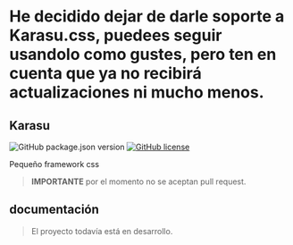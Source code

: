 # He decidido dejar de darle soporte a Karasu.css, puedees seguir usandolo como gustes, pero ten en cuenta que ya no recibirá actualizaciones ni mucho menos.

## Karasu
![GitHub package.json version](https://img.shields.io/github/package-json/v/Karasu-themes/karasu?style=flat-square) [![GitHub license](https://img.shields.io/github/license/Karasu-themes/karasu?style=flat-square)](https://github.com/Karasu-themes/karasu/blob/master/LICENSE) 

Pequeño framework css

> **IMPORTANTE** por el momento no se aceptan pull request.

## documentación

> El proyecto todavía está en desarrollo.
